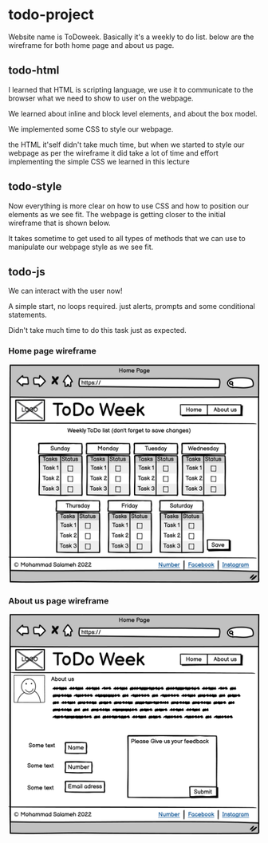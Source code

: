 # todo-project
Website name is ToDoweek. Basically it's a weekly to do list.
below are the wireframe for both home page and about us page.

## todo-html

I learned that HTML is scripting language, we use it to communicate to the browser what we need to show to user on the webpage.

We learned about inline and block level elements, and about the box model.

We implemented some CSS to style our webpage.

the HTML it'self didn't take much time, but when we started to style our webpage as per the wireframe it did take a lot of time and effort implementing the simple CSS we learned in this lecture

## todo-style

Now everything is more clear on how to use CSS and how to position our elements as we see fit.
The webpage is getting closer to the initial wireframe that is shown below.

It takes sometime to get used to all types of methods that we can use to manipulate our webpage style as we see fit.

## todo-js

We can interact with the user now! 

A simple start, no loops required.
just alerts, prompts and some conditional statements.

Didn't take much time to do this task just as expected.

### Home page wireframe
![](./assets/Home.png)

### About us page wireframe
![](./assets/About-us.png)
